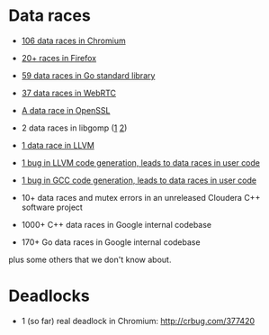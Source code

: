 # Data races #
  * [106 data races in Chromium](https://code.google.com/p/chromium/issues/list?can=1&q=Stability%3DThreadSanitizer++v2+-status%3Dduplicate+%22threadsanitizer+data+race%22&sort=opened+modified&colspec=ID+Pri+M+Iteration+ReleaseBlock+Cr+Status+Owner+Summary+OS+Modified+Opened&x=m&y=releaseblock&cells=tiles)

  * [20+ races in Firefox](https://bugzilla.mozilla.org/show_bug.cgi?id=tsan-maintenance)

  * [59 data races in Go standard library](https://code.google.com/p/go/issues/list?can=1&q=ThreadSanitizer&colspec=ID+Status+Stars+Priority+Owner+Reporter+Summary&cells=tiles)

  * [37 data races in WebRTC](https://code.google.com/p/webrtc/issues/list?can=1&q=tsan+errors)

  * [A data race in OpenSSL](http://marc.info/?l=openssl-cvs&m=134947022905662)

  * 2 data races in libgomp ([1](https://gcc.gnu.org/bugzilla/show_bug.cgi?id=40362) [2](https://gcc.gnu.org/bugzilla/show_bug.cgi?id=59194))

  * [1 data race in LLVM](http://llvm.org/viewvc/llvm-project?view=revision&revision=203138)

  * [1 bug in LLVM code generation, leads to data races in user code](http://llvm.org/bugs/show_bug.cgi?id=13691)

  * [1 bug in GCC code generation, leads to data races in user code](https://gcc.gnu.org/bugzilla/show_bug.cgi?id=48076)

  * 10+ data races and mutex errors in an unreleased Cloudera C++ software project

  * 1000+ C++ data races in Google internal codebase

  * 170+ Go data races in Google internal codebase

plus some others that we don't know about.

# Deadlocks #
  * 1 (so far) real deadlock in Chromium: http://crbug.com/377420